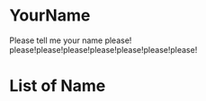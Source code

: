 # YourName 
Please tell me your name please! please!please!please!please!please!please!please!

# List of Name
